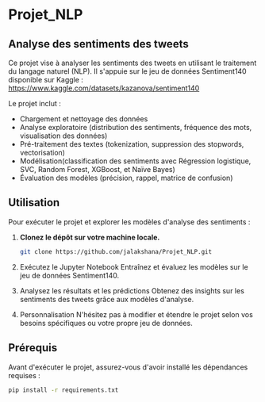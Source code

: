 # Projet_NLP
## Analyse des sentiments des tweets

Ce projet vise à analyser les sentiments des tweets en utilisant le traitement du langage naturel (NLP). Il s'appuie sur le jeu de données Sentiment140 disponible sur Kaggle :
https://www.kaggle.com/datasets/kazanova/sentiment140

Le projet inclut :
* Chargement et nettoyage des données
* Analyse exploratoire (distribution des sentiments, fréquence des mots, visualisation des données)
* Pré-traitement des textes (tokenization, suppression des stopwords, vectorisation)
* Modélisation(classification des sentiments avec Régression logistique, SVC, Random Forest, XGBoost, et Naïve Bayes)
* Évaluation des modèles (précision, rappel, matrice de confusion)

## Utilisation  

Pour exécuter le projet et explorer les modèles d'analyse des sentiments :  

1. **Clonez le dépôt sur votre machine locale.**  

   ```bash
   git clone https://github.com/jalakshana/Projet_NLP.git

2. Exécutez le Jupyter Notebook
Entraînez et évaluez les modèles sur le jeu de données Sentiment140.

3. Analysez les résultats et les prédictions
Obtenez des insights sur les sentiments des tweets grâce aux modèles d'analyse.

4. Personnalisation
N'hésitez pas à modifier et étendre le projet selon vos besoins spécifiques ou votre propre jeu de données.

## Prérequis

Avant d'exécuter le projet, assurez-vous d'avoir installé les dépendances requises :

   ```bash
pip install -r requirements.txt
